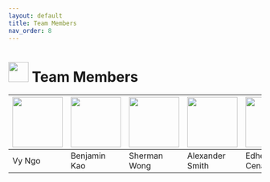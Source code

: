 ```yaml
---
layout: default
title: Team Members
nav_order: 8
---
```


# <img src="https://user-images.githubusercontent.com/72105812/169626854-b67fd8ac-f575-45e5-a2bd-b0ad27b26471.png" width="40"> Team Members


| <img src="https://user-images.githubusercontent.com/72105812/169627602-9e34a61a-930e-4f44-86b3-73b0d88cc6f7.png" width="100">| <img src="https://user-images.githubusercontent.com/72105812/169627039-b38b637e-aecf-48e0-9e4f-7673bfdfbcb2.png" width="100"> | <img src="https://user-images.githubusercontent.com/72105812/169627335-2ade4dc7-64fc-4ba8-a943-d411fcf09dad.png" width="100"> | <img src="https://user-images.githubusercontent.com/72105812/169627166-1e42e4ff-de1c-45c8-89bf-de7f807858ff.png" width="100"> | <img src="https://user-images.githubusercontent.com/72105812/169627269-ab72aec6-451c-49c0-b614-4edb70473006.png " width="100"> |
| ------------------ | ------------- | ------------ | --------------- | ------------------ |
| Vy Ngo             | Benjamin Kao  | Sherman Wong | Alexander Smith | Edhel Jhon Cenario |
